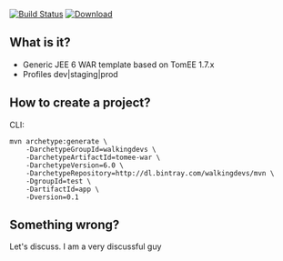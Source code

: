 [![Build Status](https://travis-ci.org/walkingdevs/tomee-war.svg?branch=master)](https://travis-ci.org/walkingdevs/tomee-war)
[![Download](https://api.bintray.com/packages/walkingdevs/mvn/tomee-war/images/download.svg) ](https://bintray.com/walkingdevs/mvn/tomee-war/_latestVersion)

## What is it?
- Generic JEE 6 WAR template based on TomEE 1.7.x
- Profiles dev|staging|prod

## How to create a project?

CLI:

    mvn archetype:generate \
        -DarchetypeGroupId=walkingdevs \
        -DarchetypeArtifactId=tomee-war \
        -DarchetypeVersion=6.0 \
        -DarchetypeRepository=http://dl.bintray.com/walkingdevs/mvn \
        -DgroupId=test \
        -DartifactId=app \
        -Dversion=0.1

## Something wrong?

Let's discuss. I am a very discussful guy